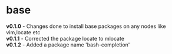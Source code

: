 # base

**v0.1.0**	- Changes done to install base packages on any nodes like vim,locate etc<br />
**v0.1.1**	- Corrected the package locate to mlocate<br />
**v0.1.2**	- Added a package name 'bash-completion'<br />

